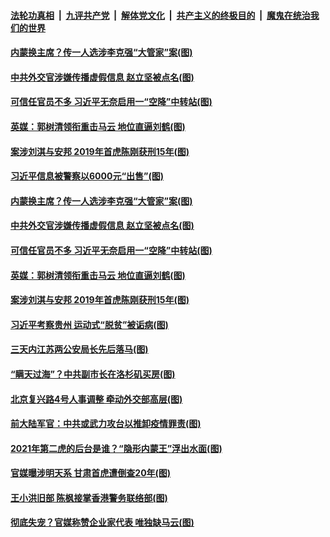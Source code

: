 

####  [法轮功真相](../../../../basic/blob/master/README.md?t=02071001) &nbsp;|&nbsp; [九评共产党](../../../../9ping.md/blob/master/README.md?t=02071001) &nbsp;|&nbsp; [解体党文化](../../../../jtdwh.md/blob/master/README.md?t=02071001)  &nbsp;|&nbsp; [共产主义的终极目的](../../../../gczydzjmd.md/blob/master/README.md?t=02071001) &nbsp;|&nbsp; [魔鬼在统治我们的世界](../../../../mgztzwmdsj.md/blob/master/README.md?t=02071001) 

#### [内蒙换主席？传一人选涉李克强“大管家”案(图)](../pages/p2/961627.md?t=02071001) 

#### [中共外交官涉嫌传播虚假信息 赵立坚被点名(图)](../pages/p2/961639.md?t=02071001) 


#### [可信任官员不多 习近平无奈启用一“空降”中转站(图)](../pages/p2/961581.md?t=02071001) 

#### [英媒：郭树清领衔重击马云 地位直逼刘鹤(图)](../pages/p2/961541.md?t=02071001) 

#### [案涉刘淇与安邦 2019年首虎陈刚获刑15年(图)](../pages/p2/961546.md?t=02071001) 

#### [习近平信息被警察以6000元“出售”(图)](../pages/p2/961659.md?t=02071001) 


#### [内蒙换主席？传一人选涉李克强“大管家”案(图)](../pages/p2/961627.md?t=02071001) 

#### [中共外交官涉嫌传播虚假信息 赵立坚被点名(图)](../pages/p2/961639.md?t=02071001) 


#### [可信任官员不多 习近平无奈启用一“空降”中转站(图)](../pages/p2/961581.md?t=02071001) 


#### [英媒：郭树清领衔重击马云 地位直逼刘鹤(图)](../pages/p2/961541.md?t=02071001) 

#### [案涉刘淇与安邦 2019年首虎陈刚获刑15年(图)](../pages/p2/961546.md?t=02071001) 

#### [习近平考察贵州 运动式“脱贫”被诟病(图)](../pages/p2/961528.md?t=02071001) 

#### [三天内江苏两公安局长先后落马(图)](../pages/p2/961510.md?t=02071001) 

#### [“瞒天过海”？中共副市长在洛杉矶买房(图)](../pages/p2/961531.md?t=02071001) 


#### [北京复兴路4号人事调整 牵动外交部高层(图)](../pages/p2/961439.md?t=02071001) 

#### [前大陆军官：中共或武力攻台以推卸疫情罪责(图)](../pages/p2/961419.md?t=02071001) 

#### [2021年第二虎的后台是谁？“隐形内蒙王”浮出水面(图)](../pages/p2/961374.md?t=02071001) 

#### [官媒曝涉明天系 甘肃首虎遭倒查20年(图)](../pages/p2/961353.md?t=02071001) 

#### [王小洪旧部 陈枫接掌香港警务联络部(图)](../pages/p2/961299.md?t=02071001) 

#### [彻底失宠？官媒称赞企业家代表 唯独缺马云(图)](../pages/p2/961270.md?t=02071001) 



